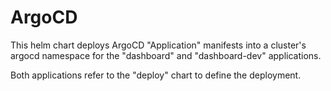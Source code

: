 # ArgoCD

This helm chart deploys ArgoCD "Application" manifests into a cluster's argocd
namespace for the "dashboard" and "dashboard-dev" applications.

Both applications refer to the "deploy" chart to define the deployment.
